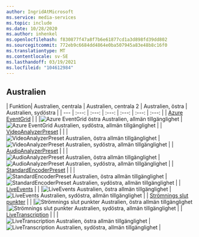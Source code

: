 ```yaml
---
author: IngridAtMicrosoft
ms.service: media-services
ms.topic: include
ms.date: 10/28/2020
ms.author: inhenkel
ms.openlocfilehash: f830877f47a8f7b6e61877cd1a3d898fd39dd802
ms.sourcegitcommit: 772eb9c6684dd4864e0ba507945a83e48b8c16f0
ms.translationtype: MT
ms.contentlocale: sv-SE
ms.lasthandoff: 03/19/2021
ms.locfileid: "104612984"
---
```

<!--Feature availability in region-->
## <a name="australia"></a>Australien

| Funktion| Australien, centrala | Australien, centrala 2 | Australien, östra | Australien, sydöstra |
| --- | :---: | :---: | :---: | :---: | :---: | :---: |
| [Azure EventGrid](../monitoring/reacting-to-media-services-events.md) | | |![ Azure EventGrid östra Australien, allmän tillgänglighet](../media/azure-clouds-regions/ga.svg) |![Azure EventGrid Australien, sydöstra, allmän tillgänglighet](../media/azure-clouds-regions/ga.svg) |
| [VideoAnalyzerPreset](../analyzing-video-audio-files-concept.md) | | |![VideoAnalyzerPreset Australien, östra allmän tillgänglighet](../media/azure-clouds-regions/ga.svg) |![VideoAnalyzerPreset Australien, sydöstra, allmän tillgänglighet](../media/azure-clouds-regions/ga.svg) |
| [AudioAnalyzerPreset](../analyzing-video-audio-files-concept.md) | | |![AudioAnalyzerPreset Australien, östra allmän tillgänglighet](../media/azure-clouds-regions/ga.svg) |![AudioAnalyzerPreset Australien, sydöstra, allmän tillgänglighet](../media/azure-clouds-regions/ga.svg) |
| [StandardEncoderPreset](../encoding-concept.md) | | |![StandardEncoderPreset Australien, östra allmän tillgänglighet](../media/azure-clouds-regions/ga.svg) |![StandardEncoderPreset Australien, sydöstra, allmän tillgänglighet](../media/azure-clouds-regions/ga.svg) |
| [LiveEvents](../live-streaming-overview.md) | | |![LiveEvents Australien, östra allmän tillgänglighet](../media/azure-clouds-regions/ga.svg) |![LiveEvents Australien, sydöstra, allmän tillgänglighet](../media/azure-clouds-regions/ga.svg) |
| [Strömnings slut punkter](../streaming-endpoint-concept.md) | | |![Strömnings slut punkter Australien, östra allmän tillgänglighet](../media/azure-clouds-regions/ga.svg) |![Strömnings slut punkter Australien, sydöstra, allmän tillgänglighet](../media/azure-clouds-regions/ga.svg) |
| [LiveTranscription](../live-transcription.md) | | |![LiveTranscription Australien, östra allmän tillgänglighet](../media/azure-clouds-regions/ga.svg) |![LiveTranscription Australien, sydöstra, allmän tillgänglighet](../media/azure-clouds-regions/ga.svg) |
